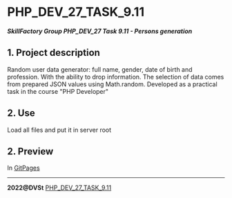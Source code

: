 # PHP_DEV_27_TASK_9.11
***SkillFactory Group PHP_DEV_27 Task 9.11 - Persons generation***

## 1. Project description 

Random user data generator: full name, gender, date of birth and profession. With the ability to drop information. The selection of data comes from prepared JSON values using Math.random.
Developed as a practical task in the course "PHP Developer"

## 2. Use

Load all files and put it in server root

## 2. Preview

In [GitPages](https://sotnikovdv.github.io/PHP_DEV_27_TASK_9.11/index.html)

***

**2022@DVSt** [PHP_DEV_27_TASK_9.11](https://github.com/SotnikovDV/PHP_DEV_27_TASK_9.11.git)
